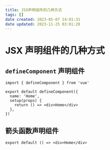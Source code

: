 ```yaml
---
title: JSX声明组件的几种方式
tags: []
date created: 2023-05-07 14:01:31
date updated: 2023-11-25 03:01:28
---
```


# JSX 声明组件的几种方式

## `defineComponent` 声明组件

```tsx
import { defineComponent } from 'vue'

export default defineComponent({
  name: 'Home',
  setup(props) {
    return () => <div>Home</div>
  },
})
```

## 箭头函数声明组件

```tsx
export default () => <div>Home</div>
```
